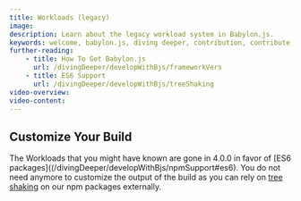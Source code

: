 ```yaml
---
title: Workloads (legacy)
image:
description: Learn about the legacy workload system in Babylon.js.
keywords: welcome, babylon.js, diving deeper, contribution, contribute, open-source, oss, workloads
further-reading:
    - title: How To Get Babylon.js
      url: /divingDeeper/developWithBjs/frameworkVers
    - title: ES6 Support
      url: /divingDeeper/developWithBjs/treeShaking
video-overview:
video-content:
---
```


## Customize Your Build

The Workloads that you might have known are gone in 4.0.0 in favor of [ES6 packages]((/divingDeeper/developWithBjs/npmSupport#es6). You do not need anymore to customize the output of the build as you can rely on [tree shaking](https://webpack.js.org/guides/tree-shaking/) on our npm packages externally.
